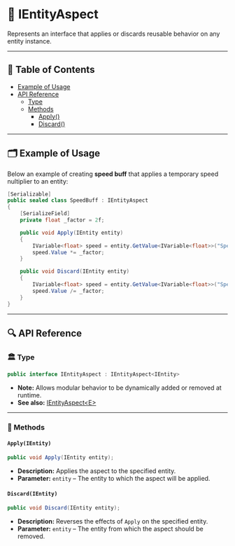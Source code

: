 # 🧩 IEntityAspect

Represents an interface that applies or discards reusable behavior on any entity instance.

---

## 📑 Table of Contents

- [Example of Usage](#-example-of-usage)
- [API Reference](#-api-reference)
  - [Type](#-type)
  - [Methods](#-methods)
    - [Apply()](#applyientity)
    - [Discard()](#discardientity)

---

## 🗂 Example of Usage

Below an example of creating **speed buff** that applies a temporary speed nultiplier to an entity:

```csharp
[Serializable]
public sealed class SpeedBuff : IEntityAspect
{
    [SerializeField]
    private float _factor = 2f;

    public void Apply(IEntity entity)
    {
        IVariable<float> speed = entity.GetValue<IVariable<float>>("Speed"); 
        speed.Value *= _factor;
    }

    public void Discard(IEntity entity)
    {
        IVariable<float> speed = entity.GetValue<IVariable<float>>("Speed"); 
        speed.Value /= _factor;
    }
}
```

---

## 🔍 API Reference

<!--
Below an application programming interface of `IEntityAspect` including all containing methods 
-->

### 🏛️ Type

```csharp
public interface IEntityAspect : IEntityAspect<IEntity>
```

- **Note:** Allows modular behavior to be dynamically added or removed at runtime.
- **See also:** [IEntityAspect&lt;E&gt;](IEntityAspect%601.md)

---

### 🏹 Methods

#### `Apply(IEntity)`

```csharp
public void Apply(IEntity entity);
```

- **Description:** Applies the aspect to the specified entity.
- **Parameter:** `entity` – The entity to which the aspect will be applied.

#### `Discard(IEntity)`

```csharp
public void Discard(IEntity entity);
```

- **Description:** Reverses the effects of `Apply` on the specified entity.
- **Parameter:** `entity` – The entity from which the aspect should be removed.